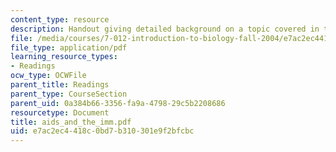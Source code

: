 ```yaml
---
content_type: resource
description: Handout giving detailed background on a topic covered in the course.
file: /media/courses/7-012-introduction-to-biology-fall-2004/e7ac2ec4418c0bd7b310301e9f2bfcbc_aids_and_the_imm.pdf
file_type: application/pdf
learning_resource_types:
- Readings
ocw_type: OCWFile
parent_title: Readings
parent_type: CourseSection
parent_uid: 0a384b66-3356-fa9a-4798-29c5b2208686
resourcetype: Document
title: aids_and_the_imm.pdf
uid: e7ac2ec4-418c-0bd7-b310-301e9f2bfcbc
---
```

